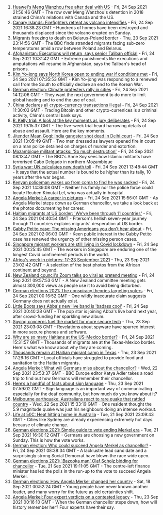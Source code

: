 1. [Huawei's Meng Wanzhou free after deal with US](https://www.bbc.co.uk/news/world-us-canada-58682998?at_medium=RSS&at_campaign=KARANGA) - Fri, 24 Sep 2021 21:56:46 GMT - The row over Meng Wanzhou's detention in 2018 strained China's relations with Canada and the US.
2. [Canary Islands: Firefighters retreat as volcano intensifies](https://www.bbc.co.uk/news/world-europe-58683718?at_medium=RSS&at_campaign=KARANGA) - Fri, 24 Sep 2021 16:38:23 GMT - Hundreds of homes have been destroyed and thousands displaced since the volcano erupted on Sunday.
3. [Migrants freezing to death on Belarus-Poland border](https://www.bbc.co.uk/news/world-europe-58671941?at_medium=RSS&at_campaign=KARANGA) - Thu, 23 Sep 2021 23:14:56 GMT - The BBC finds stranded migrants facing sub-zero temperatures amid a row between Poland and Belarus.
4. [Afghanistan: Executions will return, says senior Taliban official](https://www.bbc.co.uk/news/world-asia-58675153?at_medium=RSS&at_campaign=KARANGA) - Fri, 24 Sep 2021 10:31:42 GMT - Extreme punishments like executions and amputations will resume in Afghanistan, says the Taliban's head of prisons.
5. [Kim Yo-jong says North Korea open to ending war if conditions met](https://www.bbc.co.uk/news/world-asia-58675703?at_medium=RSS&at_campaign=KARANGA) - Fri, 24 Sep 2021 07:35:53 GMT - Kim Yo-jong was responding to a renewed call from the South to officially declare an end to the Korean War.
6. [German election: Climate protesters rally in cities](https://www.bbc.co.uk/news/world-europe-58681515?at_medium=RSS&at_campaign=KARANGA) - Fri, 24 Sep 2021 14:12:06 GMT - They want the next government to do more to limit global heating and to end the use of coal.
7. [China declares all crypto-currency transactions illegal](https://www.bbc.co.uk/news/technology-58678907?at_medium=RSS&at_campaign=KARANGA) - Fri, 24 Sep 2021 11:30:03 GMT - Trading Bitcoin and other crypto-currenices is a criminal activity, China's central bank says.
8. [R. Kelly trial: A look at the key moments as jury deliberates](https://www.bbc.co.uk/news/entertainment-arts-58306164?at_medium=RSS&at_campaign=KARANGA) - Fri, 24 Sep 2021 19:15:37 GMT - The five-week trial heard harrowing details of abuse and assault. Here are the key moments.
9. [Jitender Maan Gogi: India gangster shot dead in Delhi court](https://www.bbc.co.uk/news/world-asia-india-58674452?at_medium=RSS&at_campaign=KARANGA) - Fri, 24 Sep 2021 13:05:49 GMT - Two men dressed as lawyers opened fire in court on a man police detained on charges of murder and extortion.
10. [Mozambique militant attacks: 'So much destruction'](https://www.bbc.co.uk/news/world-africa-58671942?at_medium=RSS&at_campaign=KARANGA) - Fri, 24 Sep 2021 08:13:47 GMT - The BBC's Anne Soy sees how Islamic militants have terrorised Cabo Delgado in northern Mozambique
11. [Syria war: UN calculates new death toll](https://www.bbc.co.uk/news/world-middle-east-58664859?at_medium=RSS&at_campaign=KARANGA) - Fri, 24 Sep 2021 13:48:44 GMT - It says that the actual number is bound to be higher than its tally, 10 years after the war began.
12. [Kenyan policeman wakes up from coma to find he was sacked](https://www.bbc.co.uk/news/world-africa-58681463?at_medium=RSS&at_campaign=KARANGA) - Fri, 24 Sep 2021 14:39:08 GMT - Neither his family nor the police force could locate Reuben Kimutai Lel, who was actually in hospital.
13. [Angela Merkel: A career in pictures](https://www.bbc.co.uk/news/world-europe-46022660?at_medium=RSS&at_campaign=KARANGA) - Fri, 24 Sep 2021 15:56:01 GMT - As Angela Merkel steps down as German chancellor, we take a look back at the photos documenting her career.
14. [Haitian migrants at US border: 'We've been through 11 countries'](https://www.bbc.co.uk/news/world-latin-america-58673578?at_medium=RSS&at_campaign=KARANGA) - Fri, 24 Sep 2021 04:40:54 GMT - Fiterson's hellish seven-year journey through 11 countries explains migrants' desperation at US border.
15. [Gabby Petito case: The missing Americans you don't hear about](https://www.bbc.co.uk/news/world-us-canada-58669582?at_medium=RSS&at_campaign=KARANGA) - Fri, 24 Sep 2021 02:06:03 GMT - Keen public interest in the Gabby Petito case has renewed the urgency of other missing person cases.
16. [Singapore migrant workers are still living in Covid lockdown](https://www.bbc.co.uk/news/world-asia-58580337?at_medium=RSS&at_campaign=KARANGA) - Fri, 24 Sep 2021 00:25:45 GMT - The workers in Singapore are enduring one of the longest Covid confinement periods in the world.
17. [Africa's week in pictures: 17-23 September 2021](https://www.bbc.co.uk/news/world-africa-58664467?at_medium=RSS&at_campaign=KARANGA) - Thu, 23 Sep 2021 23:02:42 GMT - A selection of the best photos from the African continent and beyond.
18. [New Zealand council's Zoom talks go viral as pretend meeting](https://www.bbc.co.uk/news/world-asia-58674888?at_medium=RSS&at_campaign=KARANGA) - Fri, 24 Sep 2021 09:57:53 GMT - A New Zealand committee meeting gets almost 300,000 views as people use it to avoid being disturbed.
19. [German elections 2021: The conspiracy theories targeting voters](https://www.bbc.co.uk/news/world-europe-58655702?at_medium=RSS&at_campaign=KARANGA) - Fri, 24 Sep 2021 00:16:52 GMT - One wildly inaccurate claim suggests Germany does not actually exist.
20. [Little Boots says Abba's new live band is 'badass cool'](https://www.bbc.co.uk/news/entertainment-arts-58649415?at_medium=RSS&at_campaign=KARANGA) - Fri, 24 Sep 2021 00:40:28 GMT - The pop star is joining Abba's live band next year, after crowd-funding her sparkling new album.
21. [Spying concerns fuel the market for more secure tech](https://www.bbc.co.uk/news/business-58543977?at_medium=RSS&at_campaign=KARANGA) - Thu, 23 Sep 2021 23:03:08 GMT - Revelations about spyware have spurred interest in more secure phones and software.
22. [Why are so many Haitians at the US-Mexico border?](https://www.bbc.co.uk/news/world-us-canada-58667669?at_medium=RSS&at_campaign=KARANGA) - Fri, 24 Sep 2021 15:31:57 GMT - Thousands of migrants are at the Texas-Mexico border. Here's what we know about why they are coming.
23. [Thousands remain at Haitian migrant camp in Texas](https://www.bbc.co.uk/news/world-us-canada-58671207?at_medium=RSS&at_campaign=KARANGA) - Thu, 23 Sep 2021 17:26:16 GMT - Local officials have struggled to provide food and sanitation to the Haitian migrants.
24. [Angela Merkel: What will Germans miss about the chancellor?](https://www.bbc.co.uk/news/world-europe-58657354?at_medium=RSS&at_campaign=KARANGA) - Wed, 22 Sep 2021 23:53:37 GMT - BBC Europe editor Katya Adler takes a road trip to find out how Germans will remember their chancellor.
25. [Here’s a handful of facts about sign language](https://www.bbc.co.uk/news/disability-58658936?at_medium=RSS&at_campaign=KARANGA) - Thu, 23 Sep 2021 07:59:02 GMT - Sign language is an important way of communicating especially for the deaf community, but how much do you know about it?
26. [Melbourne earthquake: Australians react to rare quake that rattled country](https://www.bbc.co.uk/news/world-australia-58655306?at_medium=RSS&at_campaign=KARANGA) - Wed, 22 Sep 2021 15:33:19 GMT - One resident thought the 5.9 magnitude quake was just his neighbours doing an intense workout.
27. [Life at 50C: Heat hitting home in Australia](https://www.bbc.co.uk/news/world-australia-58643237?at_medium=RSS&at_campaign=KARANGA) - Tue, 21 Sep 2021 23:09:43 GMT - Cities like Sydney are already experiencing extremely hot days because of climate change.
28. [German elections 2021: Simple guide to vote ending Merkel era](https://www.bbc.co.uk/news/world-europe-58311108?at_medium=RSS&at_campaign=KARANGA) - Tue, 21 Sep 2021 16:30:12 GMT - Germans are choosing a new government on Sunday. This is how the vote works.
29. [German election: Who could succeed Angela Merkel as chancellor?](https://www.bbc.co.uk/news/world-europe-56821462?at_medium=RSS&at_campaign=KARANGA) - Fri, 24 Sep 2021 08:38:34 GMT - A lacklustre lead candidate and a surprisingly strong Social Democrat have blown the race wide open.
30. [German elections 2021: 'Bazooka man' Olaf Scholz bidding for chancellor](https://www.bbc.co.uk/news/world-europe-53735728?at_medium=RSS&at_campaign=KARANGA) - Tue, 21 Sep 2021 19:11:05 GMT - The centre-left finance minister has led the polls in the run-up to the vote to succeed Angela Merkel.
31. [German elections: How Angela Merkel changed her country](https://www.bbc.co.uk/news/world-europe-58597504?at_medium=RSS&at_campaign=KARANGA) - Sat, 18 Sep 2021 00:52:24 GMT - Young people have never known another leader, and many worry for the future as old certainties shift.
32. [Angela Merkel: Four expert verdicts on a contested legacy](https://www.bbc.co.uk/news/world-europe-58570507?at_medium=RSS&at_campaign=KARANGA) - Thu, 23 Sep 2021 00:16:10 GMT - When the German chancellor steps down, how will history remember her? Four experts have their say.
